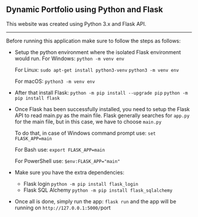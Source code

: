 ## Dynamic Portfolio using Python and Flask

This website was created using Python 3.x and Flask API.

<hr />

Before running this application make sure to follow the steps as follows:

* Setup the python environment where the isolated Flask environment would run.
  For Windows:
  `python -m venv env `  

  For Linux:
  `sudo apt-get install python3-venv`
  `python3 -m venv env` 

  For macOS:
  `python3 -m venv env`

* After that install Flask:
  `python -m pip install --upgrade pip`
  `python -m pip install flask`

* Once Flask has been successfully installed, you need to setup the Flask API to read main.py as the main file. Flask generally searches for `app.py` for the main file, but in this case, we have to choose `main.py`

  To do that, in case of Windows command prompt use:
  `set FLASK_APP=main`

  For Bash use:
  `export FLASK_APP=main`

  For PowerShell use:
  `$env:FLASK_APP="main"`

* Make sure you have the extra dependencies:

  * Flask login
    `python -m pip install flask_login`
  * Flask SQL Alchemy
    `python -m pip install flask_sqlalchemy`

* Once all is done, simply run the app:
  `flask run` and the app will be running on `http://127.0.0.1:5000/`port